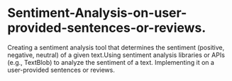 # Sentiment-Analysis-on-user-provided-sentences-or-reviews.
Creating a sentiment analysis tool that determines the sentiment (positive, negative, neutral) of a given text.Using sentiment analysis libraries or APIs (e.g., TextBlob) to analyze the sentiment of a text. Implementing it on a user-provided sentences or reviews.
